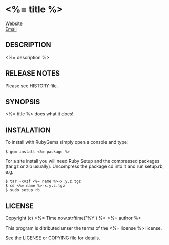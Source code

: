# <%= title %>

[Website](<%= web %>) \
[Email](<%= email %>)


## DESCRIPTION

<%= description %>


## RELEASE NOTES

Please see HISTORY file.


## SYNOPSIS

<%= title %> does what it does!


## INSTALATION

To install with RubyGems simply open a console and type:

    $ gem install <%= package %>

For a site install you will need Ruby Setup and the compressed
packages (tar.gz or zip usually). Uncompress the package
cd into it and run setup.rb, e.g.

    $ tar -xvzf <%= name %>-x.y.z.tgz
    $ cd <%= name %>-x.y.z.tgz
    $ sudo setup.rb


## LICENSE

Copyright (c) <%= Time.now.strftime('%Y') %> <%= author %>

This program is ditributed unser the terms of the <%= license %> license.

See the LICENSE or COPYING file for details.

